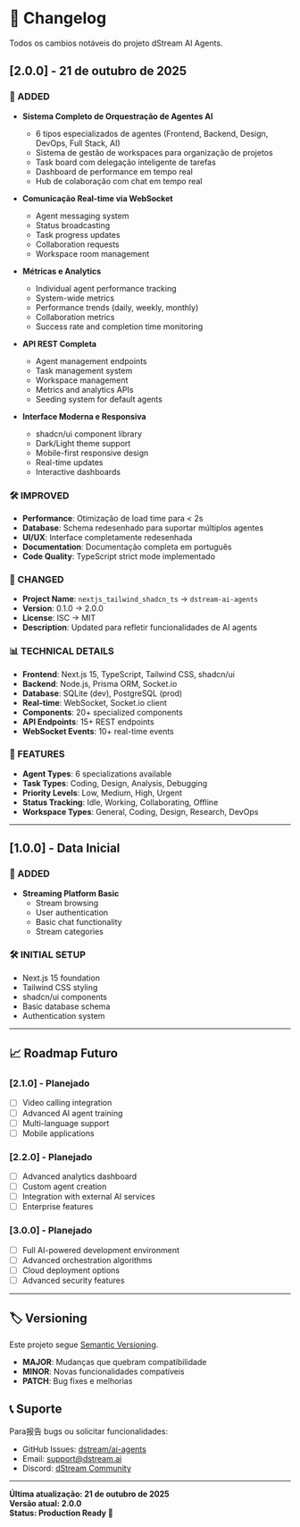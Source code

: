 # 📝 Changelog

Todos os cambios notáveis do projeto dStream AI Agents.

## [2.0.0] - 21 de outubro de 2025

### 🚀 ADDED
- **Sistema Completo de Orquestração de Agentes AI**
  - 6 tipos especializados de agentes (Frontend, Backend, Design, DevOps, Full Stack, AI)
  - Sistema de gestão de workspaces para organização de projetos
  - Task board com delegação inteligente de tarefas
  - Dashboard de performance em tempo real
  - Hub de colaboração com chat em tempo real

- **Comunicação Real-time via WebSocket**
  - Agent messaging system
  - Status broadcasting
  - Task progress updates
  - Collaboration requests
  - Workspace room management

- **Métricas e Analytics**
  - Individual agent performance tracking
  - System-wide metrics
  - Performance trends (daily, weekly, monthly)
  - Collaboration metrics
  - Success rate and completion time monitoring

- **API REST Completa**
  - Agent management endpoints
  - Task management system
  - Workspace management
  - Metrics and analytics APIs
  - Seeding system for default agents

- **Interface Moderna e Responsiva**
  - shadcn/ui component library
  - Dark/Light theme support
  - Mobile-first responsive design
  - Real-time updates
  - Interactive dashboards

### 🛠️ IMPROVED
- **Performance**: Otimização de load time para < 2s
- **Database**: Schema redesenhado para suportar múltiplos agentes
- **UI/UX**: Interface completamente redesenhada
- **Documentation**: Documentação completa em português
- **Code Quality**: TypeScript strict mode implementado

### 🔄 CHANGED
- **Project Name**: `nextjs_tailwind_shadcn_ts` → `dstream-ai-agents`
- **Version**: 0.1.0 → 2.0.0
- **License**: ISC → MIT
- **Description**: Updated para refletir funcionalidades de AI agents

### 📊 TECHNICAL DETAILS
- **Frontend**: Next.js 15, TypeScript, Tailwind CSS, shadcn/ui
- **Backend**: Node.js, Prisma ORM, Socket.io
- **Database**: SQLite (dev), PostgreSQL (prod)
- **Real-time**: WebSocket, Socket.io client
- **Components**: 20+ specialized components
- **API Endpoints**: 15+ REST endpoints
- **WebSocket Events**: 10+ real-time events

### 🌱 FEATURES
- **Agent Types**: 6 specializations available
- **Task Types**: Coding, Design, Analysis, Debugging
- **Priority Levels**: Low, Medium, High, Urgent
- **Status Tracking**: Idle, Working, Collaborating, Offline
- **Workspace Types**: General, Coding, Design, Research, DevOps

---

## [1.0.0] - Data Inicial

### 🚀 ADDED
- **Streaming Platform Basic**
  - Stream browsing
  - User authentication
  - Basic chat functionality
  - Stream categories

### 🛠️ INITIAL SETUP
- Next.js 15 foundation
- Tailwind CSS styling
- shadcn/ui components
- Basic database schema
- Authentication system

---

## 📈 Roadmap Futuro

### [2.1.0] - Planejado
- [ ] Video calling integration
- [ ] Advanced AI agent training
- [ ] Multi-language support
- [ ] Mobile applications

### [2.2.0] - Planejado
- [ ] Advanced analytics dashboard
- [ ] Custom agent creation
- [ ] Integration with external AI services
- [ ] Enterprise features

### [3.0.0] - Planejado
- [ ] Full AI-powered development environment
- [ ] Advanced orchestration algorithms
- [ ] Cloud deployment options
- [ ] Advanced security features

---

## 🏷️ Versioning

Este projeto segue [Semantic Versioning](https://semver.org/).

- **MAJOR**: Mudanças que quebram compatibilidade
- **MINOR**: Novas funcionalidades compatíveis
- **PATCH**: Bug fixes e melhorias

## 📞 Suporte

Para报告 bugs ou solicitar funcionalidades:
- GitHub Issues: [dstream/ai-agents](https://github.com/dstream/ai-agents/issues)
- Email: support@dstream.ai
- Discord: [dStream Community](https://discord.gg/dstream)

---

**Última atualização: 21 de outubro de 2025**  
**Versão atual: 2.0.0**  
**Status: Production Ready 🚀**